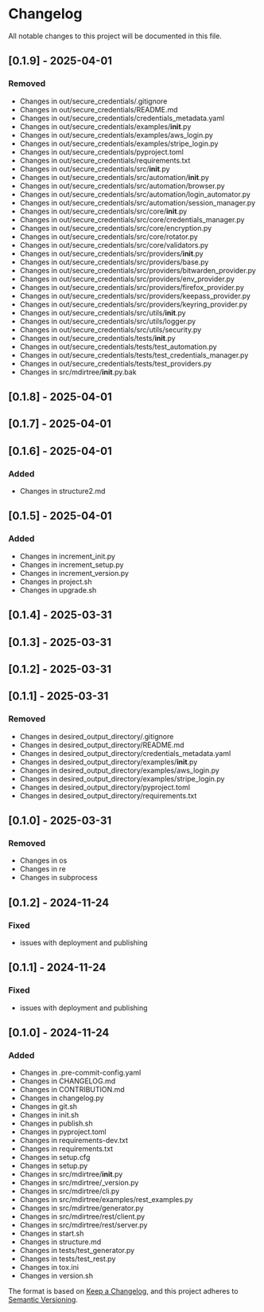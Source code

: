 # Changelog

All notable changes to this project will be documented in this file.

## [0.1.9] - 2025-04-01

### Removed
- Changes in out/secure_credentials/.gitignore
- Changes in out/secure_credentials/README.md
- Changes in out/secure_credentials/credentials_metadata.yaml
- Changes in out/secure_credentials/examples/__init__.py
- Changes in out/secure_credentials/examples/aws_login.py
- Changes in out/secure_credentials/examples/stripe_login.py
- Changes in out/secure_credentials/pyproject.toml
- Changes in out/secure_credentials/requirements.txt
- Changes in out/secure_credentials/src/__init__.py
- Changes in out/secure_credentials/src/automation/__init__.py
- Changes in out/secure_credentials/src/automation/browser.py
- Changes in out/secure_credentials/src/automation/login_automator.py
- Changes in out/secure_credentials/src/automation/session_manager.py
- Changes in out/secure_credentials/src/core/__init__.py
- Changes in out/secure_credentials/src/core/credentials_manager.py
- Changes in out/secure_credentials/src/core/encryption.py
- Changes in out/secure_credentials/src/core/rotator.py
- Changes in out/secure_credentials/src/core/validators.py
- Changes in out/secure_credentials/src/providers/__init__.py
- Changes in out/secure_credentials/src/providers/base.py
- Changes in out/secure_credentials/src/providers/bitwarden_provider.py
- Changes in out/secure_credentials/src/providers/env_provider.py
- Changes in out/secure_credentials/src/providers/firefox_provider.py
- Changes in out/secure_credentials/src/providers/keepass_provider.py
- Changes in out/secure_credentials/src/providers/keyring_provider.py
- Changes in out/secure_credentials/src/utils/__init__.py
- Changes in out/secure_credentials/src/utils/logger.py
- Changes in out/secure_credentials/src/utils/security.py
- Changes in out/secure_credentials/tests/__init__.py
- Changes in out/secure_credentials/tests/test_automation.py
- Changes in out/secure_credentials/tests/test_credentials_manager.py
- Changes in out/secure_credentials/tests/test_providers.py
- Changes in src/mdirtree/__init__.py.bak

## [0.1.8] - 2025-04-01

## [0.1.7] - 2025-04-01

## [0.1.6] - 2025-04-01

### Added
- Changes in structure2.md

## [0.1.5] - 2025-04-01

### Added
- Changes in increment_init.py
- Changes in increment_setup.py
- Changes in increment_version.py
- Changes in project.sh
- Changes in upgrade.sh

## [0.1.4] - 2025-03-31

## [0.1.3] - 2025-03-31

## [0.1.2] - 2025-03-31

## [0.1.1] - 2025-03-31

### Removed
- Changes in desired_output_directory/.gitignore
- Changes in desired_output_directory/README.md
- Changes in desired_output_directory/credentials_metadata.yaml
- Changes in desired_output_directory/examples/__init__.py
- Changes in desired_output_directory/examples/aws_login.py
- Changes in desired_output_directory/examples/stripe_login.py
- Changes in desired_output_directory/pyproject.toml
- Changes in desired_output_directory/requirements.txt

## [0.1.0] - 2025-03-31

### Removed
- Changes in os
- Changes in re
- Changes in subprocess

## [0.1.2] - 2024-11-24

### Fixed
- issues with deployment and publishing


## [0.1.1] - 2024-11-24

### Fixed
- issues with deployment and publishing

## [0.1.0] - 2024-11-24

### Added
- Changes in .pre-commit-config.yaml
- Changes in CHANGELOG.md
- Changes in CONTRIBUTION.md
- Changes in changelog.py
- Changes in git.sh
- Changes in init.sh
- Changes in publish.sh
- Changes in pyproject.toml
- Changes in requirements-dev.txt
- Changes in requirements.txt
- Changes in setup.cfg
- Changes in setup.py
- Changes in src/mdirtree/__init__.py
- Changes in src/mdirtree/_version.py
- Changes in src/mdirtree/cli.py
- Changes in src/mdirtree/examples/rest_examples.py
- Changes in src/mdirtree/generator.py
- Changes in src/mdirtree/rest/client.py
- Changes in src/mdirtree/rest/server.py
- Changes in start.sh
- Changes in structure.md
- Changes in tests/test_generator.py
- Changes in tests/test_rest.py
- Changes in tox.ini
- Changes in version.sh

The format is based on [Keep a Changelog](https://keepachangelog.com/en/1.0.0/),
and this project adheres to [Semantic Versioning](https://semver.org/spec/v2.0.0.html).

